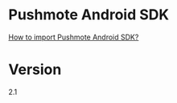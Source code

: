 Pushmote Android SDK
=======

<a href="http://docs.pushmote.com/docs/import-pushmote-android-sdk">How to import Pushmote Android SDK?</a>

Version
=======
2.1

